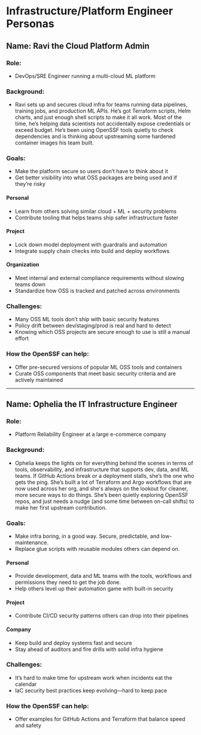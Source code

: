 # Infrastructure/Platform Engineer Personas

## Name: Ravi the Cloud Platform Admin

### Role:
- DevOps/SRE Engineer running a multi-cloud ML platform

### Background:
- Ravi sets up and secures cloud infra for teams running data pipelines, training jobs, and production ML APIs. He’s got Terraform scripts, Helm charts, and just enough shell scripts to make it all work. Most of the time, he’s helping data scientists not accidentally expose credentials or exceed budget. He’s been using OpenSSF tools quietly to check dependencies and is thinking about upstreaming some hardened container images his team built.

### Goals:
- Make the platform secure so users don’t have to think about it
- Get better visibility into what OSS packages are being used and if they’re risky

#### Personal
- Learn from others solving similar cloud + ML + security problems
- Contribute tooling that helps teams ship safer infrastructure faster

#### Project
- Lock down model deployment with guardrails and automation
- Integrate supply chain checks into build and deploy workflows

#### Organization
- Meet internal and external compliance requirements without slowing teams down
- Standardize how OSS is tracked and patched across environments

### Challenges:
- Many OSS ML tools don’t ship with basic security features
- Policy drift between dev/staging/prod is real and hard to detect
- Knowing which OSS projects are secure enough to use is still a manual effort

### How the OpenSSF can help:
- Offer pre-secured versions of popular ML OSS tools and containers
- Curate OSS components that meet basic security criteria and are actively maintained

---
## Name: Ophelia the IT Infrastructure Engineer

### Role:
- Platform Reliability Engineer at a large e-commerce company

### Background:
- Ophelia keeps the lights on for everything behind the scenes in terms of tools, observability, and infrastructure that supports dev, data, and ML teams. If GitHub Actions break or a deployment stalls, she’s the one who gets the ping. She’s built a lot of Terraform and Argo workflows that are now used across her org, and she's always on the lookout for cleaner, more secure ways to do things. She’s been quietly exploring OpenSSF repos, and just needs a nudge (and some time between on-call shifts) to make her first upstream contribution.
  
### Goals:
- Make infra boring, in a good way. Secure, predictable, and low-maintenance.
- Replace glue scripts with reusable modules others can depend on.

#### Personal
- Provide development, data and ML teams with the tools, workflows and permissions they need to get the job done.
- Help others level up their automation game with built-in security

#### Project
- Contribute CI/CD security patterns others can drop into their pipelines

#### Company
- Keep build and deploy systems fast and secure
- Stay ahead of auditors and fire drills with solid infra hygiene

### Challenges:
- It’s hard to make time for upstream work when incidents eat the calendar
- IaC security best practices keep evolving—hard to keep pace

### How the OpenSSF can help:
- Offer examples for GitHub Actions and Terraform that balance speed and safety
